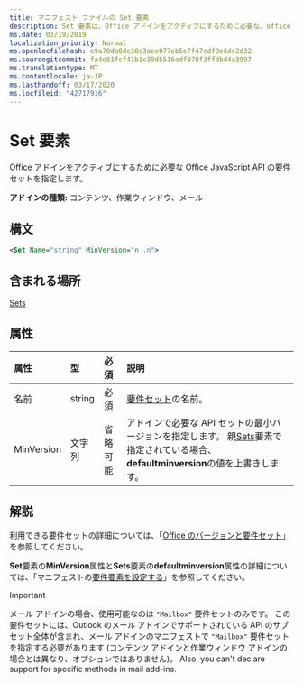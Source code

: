 ```yaml
---
title: マニフェスト ファイルの Set 要素
description: Set 要素は、Office アドインをアクティブにするために必要な、office JavaScript API の要件セットを指定します。
ms.date: 03/19/2019
localization_priority: Normal
ms.openlocfilehash: e9a70da0dc38c3aee077eb5e7f47cdf8e6dc2d32
ms.sourcegitcommit: fa4e81fcf41b1c39d5516edf078f3ffdbd4a3997
ms.translationtype: MT
ms.contentlocale: ja-JP
ms.lasthandoff: 03/17/2020
ms.locfileid: "42717916"
---
```

# <a name="set-element"></a>Set 要素

Office アドインをアクティブにするために必要な Office JavaScript API の要件セットを指定します。

**アドインの種類:** コンテンツ、作業ウィンドウ、メール

## <a name="syntax"></a>構文

```XML
<Set Name="string" MinVersion="n .n">
```

## <a name="contained-in"></a>含まれる場所

[Sets](sets.md)

## <a name="attributes"></a>属性

|**属性**|**型**|**必須**|**説明**|
|:-----|:-----|:-----|:-----|
|名前|string|必須|[要件セット](../../develop/office-versions-and-requirement-sets.md)の名前。|
|MinVersion|文字列|省略可能|アドインで必要な API セットの最小バージョンを指定します。 親[Sets](sets.md)要素で指定されている場合、 **defaultminversion**の値を上書きします。|

## <a name="remarks"></a>解説

利用できる要件セットの詳細については、「[Office のバージョンと要件セット](../../develop/office-versions-and-requirement-sets.md)」を参照してください。

**Set**要素の**MinVersion**属性と**Sets**要素の**defaultminversion**属性の詳細については、「マニフェストの[要件要素を設定する](../../develop/specify-office-hosts-and-api-requirements.md#set-the-requirements-element-in-the-manifest)」を参照してください。

> [!IMPORTANT] 
> メール アドインの場合、使用可能なのは `"Mailbox"` 要件セットのみです。 この要件セットには、Outlook のメール アドインでサポートされている API のサブセット全体が含まれ、メール アドインのマニフェストで `"Mailbox"` 要件セットを指定する必要があります (コンテンツ アドインと作業ウィンドウ アドインの場合とは異なり、オプションではありません)。 Also, you can't declare support for specific methods in mail add-ins.
